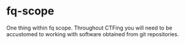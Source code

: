 # fq-scope
One thing within fq scope. Throughout CTFing you will need to be accustomed to working with software obtained from git repositories. 
